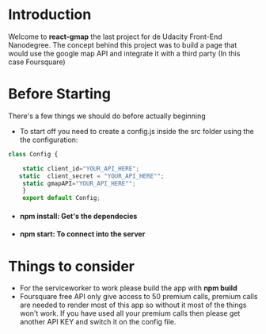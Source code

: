 # Introduction
Welcome to **react-gmap** the last project for de Udacity Front-End Nanodegree.
 The concept behind this project was to build a page that would use the 
 google map API and integrate it with a third party (In this case Foursquare)
 # Before Starting
 There's a few things we should do before actually beginning
 
* To start off you need to create a config.js inside the src folder using the
the configuration:
```javascript
class Config {

    static client_id="YOUR_API_HERE";
   static  client_secret = "YOUR_API_HERE"";
    static gmapAPI="YOUR_API_HERE"";
    }
    export default Config;
```
* #### npm install: Get's the dependecies
* #### npm start: To connect into the server
# Things to consider
* For the serviceworker to work please build the app with **npm build**
* Foursquare free API only give access to 50 premium calls, premium calls 
are needed to render most of this app so without it most of the things won't work.
If you have used all your premium calls then please get another API KEY and switch it on the config file.

